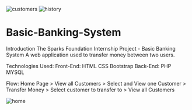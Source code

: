 ![customers](https://user-images.githubusercontent.com/76395631/122740568-ba2cd500-d2a1-11eb-813e-0ed7d056af53.png)
![history](https://user-images.githubusercontent.com/76395631/122740580-bd27c580-d2a1-11eb-9868-61708d2740d3.png)
# Basic-Banking-System
Introduction
The Sparks Foundation Internship Project - Basic Banking System
A web application used to transfer money between two users.

Technologies Used:
Front-End:
HTML
CSS
Bootstrap
Back-End:
PHP
MYSQL


Flow: Home Page > View all Customers > Select and View one Customer > Transfer Money > Select customer to transfer to > View all Customers

![home](https://user-images.githubusercontent.com/76395631/122740494-a5504180-d2a1-11eb-8836-80df422d3e01.png)



